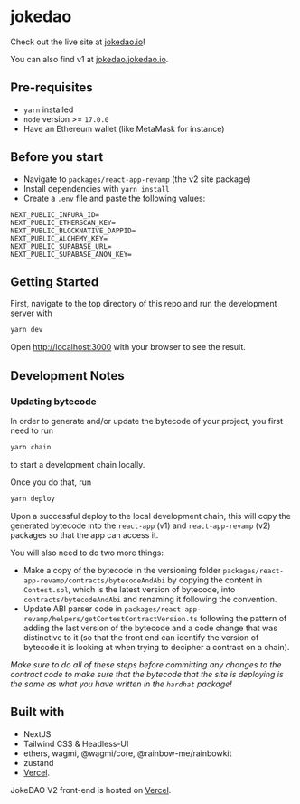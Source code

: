 # jokedao

Check out the live site at [jokedao.io](https://jokedao.io)!

You can also find v1 at [jokedao.jokedao.io](https://jokedao.jokedao.io).

## Pre-requisites
- `yarn` installed
- `node` version >= `17.0.0`
- Have an Ethereum wallet (like MetaMask for instance)
## Before you start
- Navigate to `packages/react-app-revamp` (the v2 site package)
- Install dependencies with `yarn install`
- Create a `.env` file and paste the following values:

```
NEXT_PUBLIC_INFURA_ID=
NEXT_PUBLIC_ETHERSCAN_KEY=
NEXT_PUBLIC_BLOCKNATIVE_DAPPID=
NEXT_PUBLIC_ALCHEMY_KEY=
NEXT_PUBLIC_SUPABASE_URL=
NEXT_PUBLIC_SUPABASE_ANON_KEY=
```
## Getting Started

First, navigate to the top directory of this repo and run the development server with

```bash
yarn dev
```

Open [http://localhost:3000](http://localhost:3000) with your browser to see the result.

## Development Notes

### Updating bytecode

In order to generate and/or update the bytecode of your project, you first need to run 

```bash
yarn chain
```

to start a development chain locally.

Once you do that, run 

```bash
yarn deploy
```

Upon a successful deploy to the local development chain, this will copy the generated bytecode into the `react-app` (v1) and `react-app-revamp` (v2) packages so that the app can access it.

You will also need to do two more things:
  - Make a copy of the bytecode in the versioning folder `packages/react-app-revamp/contracts/bytecodeAndAbi` by copying the content in `Contest.sol`, which is the latest version of bytecode, into `contracts/bytecodeAndAbi` and renaming it following the convention.
  - Update ABI parser code in `packages/react-app-revamp/helpers/getContestContractVersion.ts` following the pattern of adding the last version of the bytecode and a code change that was distinctive to it (so that the front end can identify the version of bytecode it is looking at when trying to decipher a contract on a chain).

*Make sure to do all of these steps before committing any changes to the contract code to make sure that the bytecode that the site is deploying is the same as what you have written in the `hardhat` package!*

## Built with
- NextJS
- Tailwind CSS & Headless-UI
- ethers, wagmi, @wagmi/core, @rainbow-me/rainbowkit
- zustand
- [Vercel](https://vercel.com/?utm_source=jokedao&utm_campaign=oss).

JokeDAO V2 front-end is hosted on [Vercel](https://vercel.com/?utm_source=jokedao&utm_campaign=oss).
